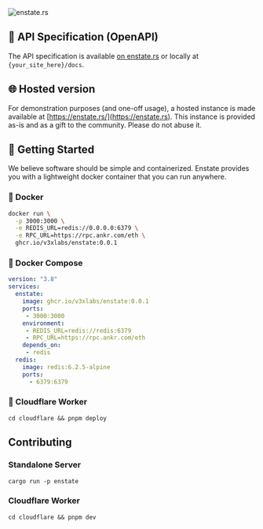 <img src=".github/banner.png#1" alt="enstate.rs" />

## 📌 API Specification (OpenAPI)

The API specification is available [on enstate.rs](https://enstate.rs/docs) or locally at `{your_site_here}/docs`.

## 🌐 Hosted version

For demonstration purposes (and one-off usage), a hosted instance is made available at [https://enstate.rs/](https://enstate.rs). This instance is provided as-is and as a gift to the community. Please do not abuse it.

## 🚀 Getting Started

We believe software should be simple and containerized. Enstate provides you with a lightweight docker container that you can run anywhere.

### 🐳 Docker

```sh
docker run \
  -p 3000:3000 \
  -e REDIS_URL=redis://0.0.0.0:6379 \
  -e RPC_URL=https://rpc.ankr.com/eth \
  ghcr.io/v3xlabs/enstate:0.0.1
```

### 🐳 Docker Compose
    
```yaml
version: "3.8"
services:
  enstate:
    image: ghcr.io/v3xlabs/enstate:0.0.1
    ports:
     - 3000:3000
    environment:
     - REDIS_URL=redis://redis:6379
     - RPC_URL=https://rpc.ankr.com/eth
    depends_on:
     - redis
  redis:
    image: redis:6.2.5-alpine
    ports:
      - 6379:6379
```

### 🦀 Cloudflare Worker

```
cd cloudflare && pnpm deploy
```

## Contributing

### Standalone Server

```
cargo run -p enstate
```

### Cloudflare Worker

```
cd cloudflare && pnpm dev
```

